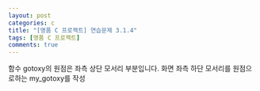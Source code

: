 ```yaml
---
layout: post
categories: c
title: "[명품 C 프로젝트] 연습문제 3.1.4"
tags: [명품 C 프로젝트]
comments: true
---
```


함수 gotoxy의 원점은 좌측 상단 모서리 부분입니다. 화면 좌측 하단 모서리를 원점으로하는 my_gotoxy를 작성

<script src="https://gist.github.com/junbly/d795de16442de0a55f58d8e4772cf278.js"></script>
